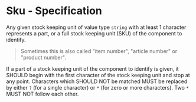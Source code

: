 # Sku - Specification

Any given stock keeping unit of value type `string` with at least 1 character represents a part, or a full stock keeping unit (SKU) of the component to identify.

> Sometimes this is also called "item number", "article number" or "product number".

If a part of a stock keeping unit of the component to identify is given, it SHOULD begin with the first character of the stock keeping unit and stop at any point.
Characters which SHOULD NOT be matched MUST be replaced by either `?` (for a single character) or `*` (for zero or more characters).
Two `*` MUST NOT follow each other.
